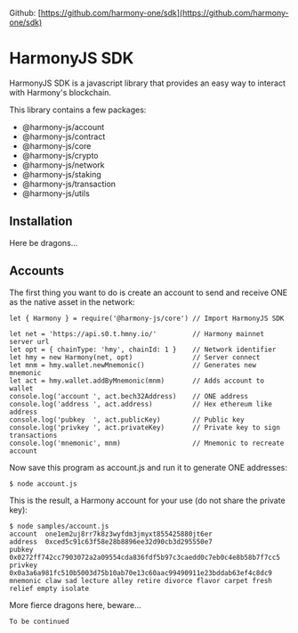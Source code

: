 Github: [https://github.com/harmony-one/sdk](https://github.com/harmony-one/sdk)

# HarmonyJS SDK

HarmonyJS SDK is a javascript library that provides an easy way to interact with Harmony's blockchain.

This library contains a few packages:

- @harmony-js/account
- @harmony-js/contract
- @harmony-js/core
- @harmony-js/crypto
- @harmony-js/network
- @harmony-js/staking
- @harmony-js/transaction
- @harmony-js/utils

## Installation

Here be dragons...

## Accounts

The first thing you want to do is create an account to send and receive ONE as the native asset in the network:

``` JS
let { Harmony } = require('@harmony-js/core') // Import HarmonyJS SDK

let net = 'https://api.s0.t.hmny.io/'         // Harmony mainnet server url
let opt = { chainType: 'hmy', chainId: 1 }    // Network identifier
let hmy = new Harmony(net, opt)               // Server connect
let mnm = hmy.wallet.newMnemonic()            // Generates new mnemonic
let act = hmy.wallet.addByMnemonic(mnm)       // Adds account to wallet
console.log('account ', act.bech32Address)    // ONE address
console.log('address ', act.address)          // Hex ethereum like address
console.log('pubkey  ', act.publicKey)        // Public key
console.log('privkey ', act.privateKey)       // Private key to sign transactions
console.log('mnemonic', mnm)                  // Mnemonic to recreate account
```

Now save this program as account.js and run it to generate ONE addresses:

`$ node account.js`

This is the result, a Harmony account for your use (do not share the private key):

```
$ node samples/account.js
account  one1em2uj8rr7k8z3wyfdm3jmyxt855425880jt6er
address  0xced5c91c63f58e28b8896ee32d90cb3d295550e7
pubkey   0x0272ff742cc7903072a2a09554cda836fdf5b97c3caedd0c7eb0c4e8b58b7f7cc5
privkey  0x0a3a6a981fc510b5003d75b10ab70e13c60aac99490911e23bddab63ef4c8dc9
mnemonic claw sad lecture alley retire divorce flavor carpet fresh relief empty isolate
```

More fierce dragons here, beware...

`To be continued`